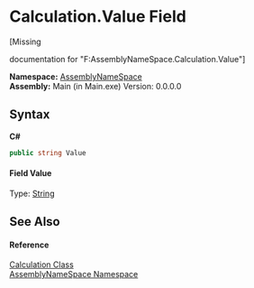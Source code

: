 # Calculation.Value Field
 

\[Missing <summary> documentation for "F:AssemblyNameSpace.Calculation.Value"\]

**Namespace:**&nbsp;<a href="6bcc80ef-5cfd-db5f-1eb2-7297d1c16397">AssemblyNameSpace</a><br />**Assembly:**&nbsp;Main (in Main.exe) Version: 0.0.0.0

## Syntax

**C#**<br />
``` C#
public string Value
```


#### Field Value
Type: <a href="http://msdn2.microsoft.com/en-us/library/s1wwdcbf" target="_blank">String</a>

## See Also


#### Reference
<a href="270851ce-c07a-05f7-e8ed-1e3ab3c156d8">Calculation Class</a><br /><a href="6bcc80ef-5cfd-db5f-1eb2-7297d1c16397">AssemblyNameSpace Namespace</a><br />